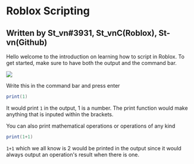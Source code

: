 # Roblox Scripting
## Written by St_vn#3931, St_vnC(Roblox), St-vn(Github)

Hello welcome to the introduction on learning how to script in Roblox. To get started, make sure to have both the output and the command bar.

![](https://cdn.discordapp.com/attachments/781561020018851850/781561817049595904/unknown.png)

Write this in the command bar and press enter
```lua
print(1)
```
It would print `1` in the output, 1 is a number. The print function would make anything that is inputed within the brackets.

You can also print mathematical operations or operations of any kind
```lua
print(1+1)
```
`1+1` which we all know is 2 would be printed in the output since it would always output an operation's result when there is one.

